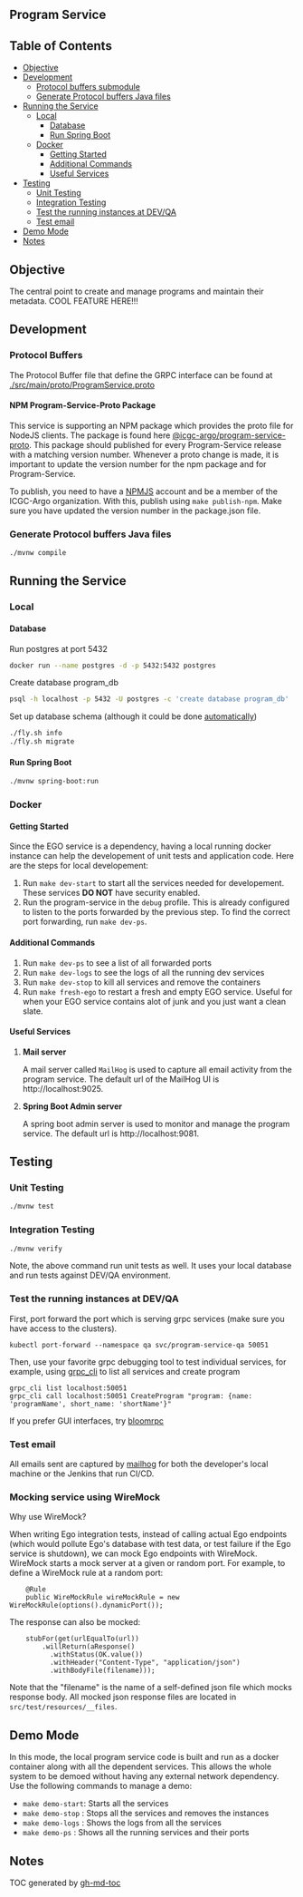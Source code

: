 ## Program Service

## Table of Contents

- [Objective](#objective)
- [Development](#development)
  - [Protocol buffers submodule](#protocol-buffers-submodule)
  - [Generate Protocol buffers Java files](#generate-protocol-buffers-java-files)
- [Running the Service](#running-the-service)
  - [Local](#local)
    - [Database](#database)
    - [Run Spring Boot](#run-spring-boot)
  - [Docker](#docker)
    - [Getting Started](#getting-started)
    - [Additional Commands](#additional-commands)
    - [Useful Services](#useful-services)
- [Testing](#testing)
  - [Unit Testing](#unit-testing)
  - [Integration Testing](#integration-testing)
  - [Test the running instances at DEV/QA](#test-the-running-instances-at-devqa)
  - [Test email](#test-email)
- [Demo Mode](#demo-mode)
- [Notes](#notes)

## Objective

The central point to create and manage programs and maintain their metadata. COOL FEATURE HERE!!!

## Development

### Protocol Buffers

The Protocol Buffer file that define the GRPC interface can be found at [./src/main/proto/ProgramService.proto](https://github.com/icgc-argo/program-service/tree/master/src/main/proto)

#### NPM Program-Service-Proto Package

This service is supporting an NPM package which provides the proto file for NodeJS clients. The package is found here [@icgc-argo/program-service-proto](https://www.npmjs.com/package/@icgc-argo/program-service-proto). This package should published for every Program-Service release with a matching version number. Whenever a proto change is made, it is important to update the version number for the npm package and for Program-Service.

To publish, you need to have a [NPMJS](https://www.npmjs.com) account and be a member of the ICGC-Argo organization. With this, publish using `make publish-npm`. Make sure you have updated the version number in the package.json file.

### Generate Protocol buffers Java files

```sh
./mvnw compile
```

## Running the Service

### Local

#### Database

Run postgres at port 5432

```sh
docker run --name postgres -d -p 5432:5432 postgres
```

Create database program_db

```sh
psql -h localhost -p 5432 -U postgres -c 'create database program_db'
```

Set up database schema (although it could be done [automatically](https://github.com/spring-projects/spring-boot/blob/v2.1.5.RELEASE/spring-boot-project/spring-boot-autoconfigure/src/main/java/org/springframework/boot/autoconfigure/flyway/FlywayProperties.java))

```sh
./fly.sh info
./fly.sh migrate
```

#### Run Spring Boot

```sh
./mvnw spring-boot:run
```

### Docker

#### Getting Started

Since the EGO service is a dependency, having a local running docker instance can help the developement of unit tests and application code. Here are the steps for local developement:

1. Run `make dev-start` to start all the services needed for developement. These services **DO NOT** have security enabled.
2. Run the program-service in the `debug` profile. This is already configured to listen to the ports forwarded by the previous step. To find the correct port forwarding, run `make dev-ps`.

#### Additional Commands

1. Run `make dev-ps` to see a list of all forwarded ports
2. Run `make dev-logs` to see the logs of all the running dev services
3. Run `make dev-stop` to kill all services and remove the containers
4. Run `make fresh-ego` to restart a fresh and empty EGO service. Useful for when your EGO service contains alot of junk and you just want a clean slate.

#### Useful Services

1. **Mail server**

   A mail server called `MailHog` is used to capture all email activity from the program service. The default url of the MailHog UI is http://localhost:9025.

2. **Spring Boot Admin server**

   A spring boot admin server is used to monitor and manage the program service. The default url is http://localhost:9081.

## Testing

### Unit Testing

```sh
./mvnw test
```

### Integration Testing

```sh
./mvnw verify
```

Note, the above command run unit tests as well. It uses your local database and run tests against DEV/QA environment.

### Test the running instances at DEV/QA

First, port forward the port which is serving grpc services (make sure you have access to the clusters).

```
kubectl port-forward --namespace qa svc/program-service-qa 50051
```

Then, use your favorite grpc debugging tool to test individual services, for example, using [grpc_cli](https://github.com/grpc/grpc/blob/master/doc/command_line_tool.md) to list all services and create program

```
grpc_cli list localhost:50051
grpc_cli call localhost:50051 CreateProgram "program: {name: 'programName', short_name: 'shortName'}"
```

If you prefer GUI interfaces, try [bloomrpc](https://github.com/uw-labs/bloomrpc)

### Test email

All emails sent are captured by [mailhog](https://mailhog.qa.cancercollaboratory.org) for both the developer's local machine or the Jenkins that run CI/CD.

### Mocking service using WireMock

Why use WireMock?

When writing Ego integration tests, instead of calling actual Ego endpoints (which would pollute Ego's database with test data, or test failure if the Ego service is shutdown), we can mock Ego endpoints with WireMock.
WireMock starts a mock server at a given or random port. For example, to define a WireMock rule at a random port:

```
    @Rule
    public WireMockRule wireMockRule = new WireMockRule(options().dynamicPort());
```

The response can also be mocked:

```
    stubFor(get(urlEqualTo(url))
        .willReturn(aResponse()
          .withStatus(OK.value())
          .withHeader("Content-Type", "application/json")
          .withBodyFile(filename)));
```

Note that the "filename" is the name of a self-defined json file which mocks response body.
All mocked json response files are located in `src/test/resources/__files`.

## Demo Mode

In this mode, the local program service code is built and run as a docker container along with all the dependent services. This allows the whole system to be demoed without having any external network dependency. Use the following commands to manage a demo:

- `make demo-start`: Starts all the services
- `make demo-stop` : Stops all the services and removes the instances
- `make demo-logs` : Shows the logs from all the services
- `make demo-ps` : Shows all the running services and their ports

## Notes

TOC generated by [gh-md-toc](https://github.com/ekalinin/github-markdown-toc)
